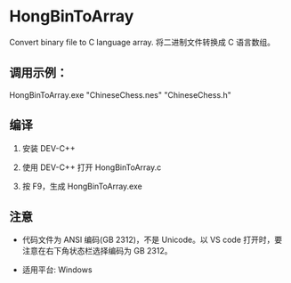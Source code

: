 # HongBinToArray

Convert binary file to C language array. 将二进制文件转换成 C 语言数组。

## 调用示例：

HongBinToArray.exe "ChineseChess.nes" "ChineseChess.h"

## 编译

1. 安装 DEV-C++

2. 使用 DEV-C++ 打开 HongBinToArray.c

3. 按 F9，生成 HongBinToArray.exe



## 注意

- 代码文件为 ANSI 编码(GB 2312)，不是 Unicode。以 VS code 打开时，要注意在右下角状态栏选择编码为 GB 2312。

- 适用平台: Windows